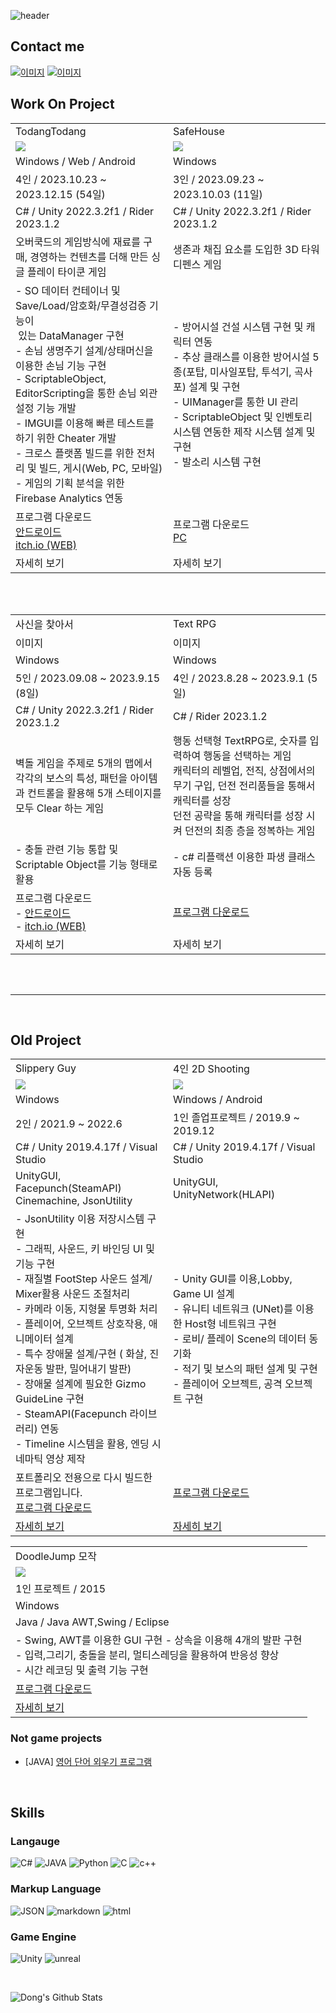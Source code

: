 
![header](https://capsule-render.vercel.app/api?type=slice&text=Hello&rotate=8&animation=fadeIn&fontAlign=70&fontAlignY=30&theme=radical&desc=Dong's%20Profile&descAlign=70)


## Contact me
[![이미지](https://img.shields.io/badge/shehdrbs123-03C75A?style=&logo=Naver&logoColor=black)](https://www.instagram.com/shehdrbs123/)
[![이미지](https://img.shields.io/badge/shehdrbs123-E4405F?style=&logo=instagram&logoColor=white)](https://www.instagram.com/shehdrbs123/)

## Work On Project

<table>
<tr >
    <td width="50%">TodangTodang </td> 
    <td width="50%">SafeHouse </td> 
</tr>
<tr >
    <td><image src="Image/todangtodang2.gif"/> </td>
    <td><image src="!https://prod-files-secure.s3.us-west-2.amazonaws.com/416a3fd2-4c79-4ffa-a804-98a6fd1c8f6a/da64c045-cc91-4760-be97-b149c9be86cb/%EC%A0%9C%EB%AA%A9_%EC%97%86%EB%8A%94_%EB%8F%99%EC%98%81%EC%83%81_-_Clipchamp%EB%A1%9C_%EC%A0%9C%EC%9E%91_(11).gif"/> </td>
</tr>
<tr >
    <td>Windows / Web / Android</td> 
    <td>Windows </td> 
</tr>
<tr >
    <td> 4인 / 2023.10.23 ~ 2023.12.15 (54일) </td>
    <td> 3인 / 2023.09.23 ~ 2023.10.03 (11일)</td>
</tr>
<tr >
    <td>C# / Unity 2022.3.2f1 / Rider 2023.1.2</td>
    <td>C# / Unity 2022.3.2f1 / Rider 2023.1.2</td>
</tr>
<tr>
    <td>
        오버쿡드의 게임방식에 재료를 구매, 경영하는 컨텐츠를 더해 만든 싱글 플레이 타이쿤 게임
    </td>
    <td>
        생존과 채집 요소를 도입한 3D 타워 디펜스 게임
    </td>
</tr>
<tr>
    <td>
        - SO 데이터 컨테이너 및 Save/Load/암호화/무결성검증 기능이<br>&nbsp;있는 DataManager 구현<br>
        - 손님 생명주기 설계/상태머신을 이용한 손님 기능 구현<br>
        - ScriptableObject, EditorScripting을 통한 손님 외관 설정 기능 개발<br>
        - IMGUI를 이용해 빠른 테스트를 하기 위한 Cheater 개발<br>
        - 크로스 플랫폼 빌드를 위한 전처리 및 빌드, 게시(Web, PC, 모바일)<br>
        - 게임의 기획 분석을 위한 Firebase Analytics 연동<br>
    </td>
    <td>
        - 방어시설 건설 시스템 구현 및 캐릭터 연동<br>
        - 추상 클래스를 이용한 방어시설 5종(포탑, 미사일포탑, 투석기, 곡사포) 설계 및 구현<br>
        - UIManager를 통한 UI 관리<br>
        - ScriptableObject 및 인벤토리 시스템 연동한 제작 시스템 설계 및 구현<br>
        - 발소리 시스템 구현<br>
    </td>
</tr>
<tr>
    <td>
        프로그램 다운로드 <br>
        <a href="https://play.google.com/store/apps/details?id=com.twelveganzi.todangtodang&hl=ko-KR">안드로이드</a> <br>
        <a href="https://twelveganzi.itch.io/todangtodang">itch.io (WEB)</a>
    </td>
    <td>
        프로그램 다운로드 <br>
        <a href="https://github.com/shehdrbs123/SkilledUnityB11TeamProject/releases/tag/RELEASES"> PC</a>
    </td>
</tr>
<tr>
    <td>
        자세히 보기
    </td>
    <td>
        자세히 보기
    </td>
</tr>
</table>

<br>
<br>

<table>
<tr >
    <td width="50%">사신을 찾아서 </td> 
    <td width="50%">Text RPG </td> 
</tr>
<tr >
    <td> 이미지 </td>
    <td> 이미지 </td>
</tr>
<tr >
    <td>Windows</td> 
    <td>Windows</td> 
</tr>
<tr >
    <td> 5인 / 2023.09.08 ~ 2023.9.15 (8일) </td>
    <td> 4인 / 2023.8.28 ~ 2023.9.1 (5일)</td>
</tr>
<tr >
    <td>C# / Unity 2022.3.2f1 / Rider 2023.1.2</td>
    <td>C# / Rider 2023.1.2</td>
</tr>
<tr>
    <td>
        벽돌 게임을 주제로 5개의 맵에서 각각의 보스의 특성, 패턴을 아이템과 컨트롤을 활용해 5개 스테이지를 모두 Clear 하는 게임
    </td>
    <td>
        행동 선택형 TextRPG로, 숫자를 입력하여 행동을 선택하는 게임 <br>
        캐릭터의 레벨업, 전직, 상점에서의 무기 구입, 던전 전리품들을 통해서<br>캐릭터를 성장<br>
        던전 공략을 통해 캐릭터를 성장 시켜 던전의 최종 층을 정복하는 게임<br>
    </td>
</tr>
<tr>
    <td>
        - 충돌 관련 기능 통합 및 Scriptable Object를 기능 형태로 활용<br>
    </td>
    <td>
        - c# 리플랙션 이용한 파생 클래스 자동 등록<br>
    </td>
</tr>
<tr>
    <td>
        프로그램 다운로드 <br>
        - <a href="https://play.google.com/store/apps/details?id=com.twelveganzi.todangtodang&hl=ko-KR">안드로이드</a> <br>
        - <a href="https://twelveganzi.itch.io/todangtodang">itch.io (WEB)</a>
    </td>
    <td>
        <a href="https://github.com/shehdrbs123/SkilledUnityB11TeamProject/releases/tag/RELEASES">프로그램 다운로드</a>
    </td>
</tr>
<tr>
    <td>
        자세히 보기
    </td>
    <td>
        자세히 보기
    </td>
</tr>
</table>

<br>
<br>

---

<br>

## Old Project
<table>
<tr >
    <td width="50%">Slippery Guy</td> 
    <td width="50%">4인 2D Shooting</td> 
</tr>
<tr >
    <td> <image src="Image/SlipperyMan.gif"/> </td>
    <td> <image src="Image/NetworkShooting.gif"/></td>
</tr>
<tr >
    <td>Windows</td> 
    <td>Windows / Android</td> 
</tr>
<tr >
    <td> 2인 / 2021.9 ~ 2022.6 </td>
    <td> 1인 졸업프로젝트 / 2019.9 ~ 2019.12</td>
</tr>
<tr >
    <td>C# / Unity 2019.4.17f / Visual Studio</td>
    <td>C# / Unity 2019.4.17f / Visual Studio</td>
</tr>
<tr >
    <td>
        UnityGUI, Facepunch(SteamAPI) <br>
        Cinemachine, JsonUtility
    </td>
    <td>
        UnityGUI, UnityNetwork(HLAPI)
    </td>
</tr>
<tr>
    <td>
        - JsonUtility 이용 저장시스템 구현 <br>
        - 그래픽, 사운드, 키 바인딩 UI 및 기능 구현 <br>
        - 재질별 FootStep 사운드 설계/ Mixer활용 사운드 조절처리 <br>
        - 카메라 이동, 지형물 투명화 처리<br>
        - 플레이어, 오브젝트 상호작용, 애니메이터 설계 <br>
        - 특수 장애물 설계/구현 ( 화살, 진자운동 발판, 밀어내기 발판) <br>
        - 장애물 설계에 필요한 Gizmo GuideLine 구현 <br>
        - SteamAPI(Facepunch 라이브러리) 연동 <br>
        - Timeline 시스템을 활용, 엔딩 시네마틱 영상 제작
    </td>
    <td>
        - Unity GUI를 이용,Lobby, Game UI 설계 <br>
        - 유니티 네트워크 (UNet)를 이용한 Host형 네트워크 구현<br>
        - 로비/ 플레이 Scene의 데이터 동기화<br>
        - 적기 및 보스의 패턴 설계 및 구현<br>
        - 플레이어 오브젝트, 공격 오브젝트 구현
    </td>
</tr>
<tr>
    <td>
        포트폴리오 전용으로 다시 빌드한 프로그램입니다.<br>
        <a href="http://naver.me/Gvd5drJu">프로그램 다운로드</a>
    </td>
    <td>
        <a href="http://naver.me/xkqmTGfV">프로그램 다운로드</a>
    </td>
</tr>
<tr>
    <td>
        <a href="https://github.com/shehdrbs123/Dongs-Portfolio/tree/main/UnityProject/3DJumpGame">자세히 보기</a>
    </td>
    <td>
        <a href="https://github.com/shehdrbs123/Dongs-Portfolio/tree/main/UnityProject/NetworkShooting">자세히 보기</a>
    </td>
</tr>
</table>

<table width="50%">
<tr >
    <td>DoodleJump 모작</td> 
</tr>
<tr>
    <td><image src="Image/Jumping.gif"/></td>

</tr>
<tr >
    <td>1인 프로젝트 / 2015</td>
</tr>
<tr >
    <td>Windows</td> 
</tr>
<tr >
    <td>Java / Java AWT,Swing / Eclipse</td>
</tr>
<tr>
    <td>
        - Swing, AWT를 이용한 GUI 구현
        - 상속을 이용해 4개의 발판 구현 <br>
        - 입력,그리기, 충돌을 분리, 멀티스레딩을 활용하여 반응성 향상 <br>
        - 시간 레코딩 및 출력 기능 구현
<br>
    </td>
</tr>
<tr>
    <td>
        <a href="http://naver.me/FuEHuPTv">프로그램 다운로드</a>
    </td>
</tr>
<tr>
    <td>
        <a href="https://github.com/shehdrbs123/Dongs-Portfolio/tree/main/JavaProject/Jumping%20Higher">자세히 보기</a>
    </td>
</tr>
</table>

### Not game projects
- [JAVA] [영어 단어 외우기 프로그램](https://github.com/shehdrbs123/Dongs-Portfolio/tree/main/JavaProject/EnglishStudy)

<br>

## Skills
### Langauge
 ![C&#35;](https://img.shields.io/badge/C%23-512BD4?style=flat-square&logo=csharp&logoColor=#512BD4)   ![JAVA](https://img.shields.io/badge/JAVA-3776AB?style=flat-square&logo=java&logoColor=black) ![Python](https://img.shields.io/badge/Python3-3776AB?style=flat-square&logo=Python&logoColor=black) ![C](https://img.shields.io/badge/C-3776AB?style=flat-square&logo=c&logoColor=black) ![c++](https://img.shields.io/badge/C++-00599C?style=flat-square&logo=cplusplus&logoColor=black)

### Markup Language
![JSON](https://img.shields.io/badge/JSON-000000?style=flat-square&logo=json&logoColor=white)
![markdown](https://img.shields.io/badge/Markdown-3776AB?style=flat-square&logo=markdown&logoColor=black)
![html](https://img.shields.io/badge/HTML-3776AB?style=flat-square&logo=html&logoColor=black)

### Game Engine
![Unity](https://img.shields.io/badge/Unity-gray?style=flat-square&logo=Unity&logoColor=black) ![unreal](https://img.shields.io/badge/Unreal-0E1128?style=flat-square&logo=unrealengine&logoColor=white)

<br>

![Dong's Github Stats](https://github-readme-stats.vercel.app/api?username=shehdrbs123&show_icons=true&theme=radical)


 
<!--
**shehdrbs123/shehdrbs123** is a ✨ _special_ ✨ repository because its `README.md` (this file) appears on your GitHub profile.

Here are some ideas to get you started:

- 🔭 I’m currently working on ...
- 🌱 I’m currently learning ...
- 👯 I’m looking to collaborate on ...
- 🤔 I’m looking for help with ...
- 💬 Ask me about ...
- 📫 How to reach me: ...
- 😄 Pronouns: ...
- ⚡ Fun fact: ...
-->
